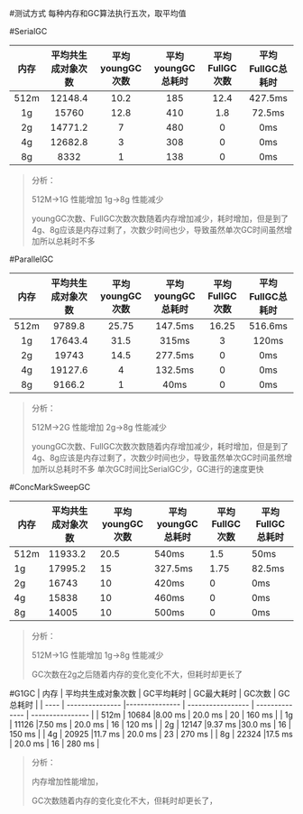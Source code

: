  
#测试方式
每种内存和GC算法执行五次，取平均值

#SerialGC
	
|内存	|平均共生成对象次数	|平均youngGC次数	|平均youngGC总耗时	|平均FullGC次数 |	平均FullGC总耗时 |
| :----: |:----: |:----: |:----: |:----: |:----: |
|512m   |12148.4|	10.2|	185|	12.4|	427.5ms|
|1g	 |15760	 |12.8	 |410	 |1.8	 |72.5ms|
|2g	 |14771.2	 |7	 |480	 |0	 |0ms|
|4g	 |12682.8	 |3	 |308	 |0	 |0ms |
|8g	 |8332	 |1	 |138	 |0	 |0ms |

>分析：
>
>512M->1G 性能增加
>1g->8g 性能减少
>
>youngGC次数、FullGC次数次数随着内存增加减少，耗时增加，但是到了4g、8g应该是内存过剩了，次数少时间也少，导致虽然单次GC时间虽然增加所以总耗时不多


#ParallelGC
	
| 内存 | 平均共生成对象次数 | 平均youngGC次数 | 平均youngGC总耗时 | 平均FullGC次数 | 平均FullGC总耗时 |
| :----: |:----: |:----: |:----: |:----: |:----: |
| 512m | 9789.8             | 25.75           | 147.5ms           | 16.25          | 516.6ms          |
| 1g   | 17643.4            | 31.5            | 315ms             | 3              | 120ms            |
| 2g   | 19743              | 14.5            | 277.5ms           | 0              | 0ms              |
| 4g   | 19127.6            | 4               | 132.5ms           | 0              | 0ms              |
| 8g   | 9166.2             | 1               | 40ms              | 0              | 0ms              |

>分析：
>
>512M->2G 性能增加
>2g->8g 性能减少
>
>youngGC次数、FullGC次数次数随着内存增加减少，耗时增加，但是到了4g、8g应该是内存过剩了，次数少时间也少，导致虽然单次GC时间虽然增加所以总耗时不多
>单次GC时间比SerialGC少，GC进行的速度更快


#ConcMarkSweepGC
	
| 内存 | 平均共生成对象次数 | 平均youngGC次数 | 平均youngGC总耗时 | 平均FullGC次数 | 平均FullGC总耗时 |
| ---- | ------------------ | --------------- | ----------------- | -------------- | ---------------- |
| 512m | 11933.2            | 20.5            | 540ms             | 1.5            | 50ms             |
| 1g   | 17995.2            | 15              | 327.5ms           | 1.75           | 82.5ms           |
| 2g   | 16743              | 10              | 420ms             | 0              | 0ms              |
| 4g   | 15838              | 10              | 460ms             | 0              | 0ms              |
| 8g   | 14005              | 10              | 500ms             | 0              | 0ms              |

>分析：
>
>512M->1G 性能增加
>1g->8g 性能减少
>
>GC次数在2g之后随着内存的变化变化不大，但耗时却更长了


#G1GC
  | 内存 | 平均共生成对象次数 |  GC平均耗时 | GC最大耗时 | GC次数 | GC总耗时 |
  | ---- | --------------- |--------------- | ----------------- | -------------- | ---------------- |
  | 512m |  10684            |8.00 ms              | 20.0 ms             | 20            | 160 ms             |
  | 1g   |  11126            |7.50 ms              | 20.0 ms           | 16          | 120 ms           |
  | 2g   |  12147            |9.37 ms              |30.0 ms             | 16              | 150 ms              |
  | 4g   |  20925           |11.7 ms              | 20.0 ms             | 23              | 	270 ms              |
  | 8g   |  22324            |17.5 ms              | 20.0 ms             | 16              | 280 ms              |


>分析：
>
>内存增加性能增加，
>
>GC次数随着内存的变化变化不大，但耗时却更长了，